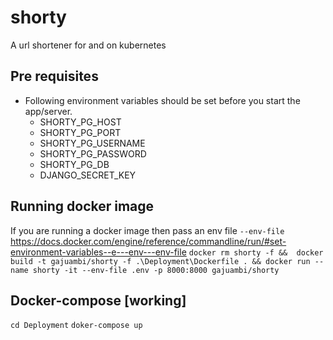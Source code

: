 # shorty

A url shortener for and on kubernetes
## Pre requisites
- Following environment variables should be set before you start the app/server.
    - SHORTY_PG_HOST
    - SHORTY_PG_PORT
    - SHORTY_PG_USERNAME
    - SHORTY_PG_PASSWORD
    - SHORTY_PG_DB
    - DJANGO_SECRET_KEY
## Running docker image
If you are running a docker image then pass an env file `--env-file`
https://docs.docker.com/engine/reference/commandline/run/#set-environment-variables--e---env---env-file
`docker rm shorty -f &&  docker build -t gajuambi/shorty -f .\Deployment\Dockerfile . && docker run --name shorty -it --env-file .env -p 8000:8000 gajuambi/shorty`

## Docker-compose [working]
`cd Deployment`
`doker-compose up`


